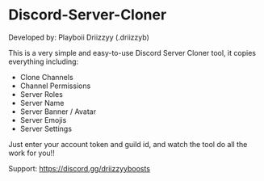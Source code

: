 # Discord-Server-Cloner
Developed by: Playboii Driizzyy (.driizzyb)

This is a very simple and easy-to-use Discord Server Cloner tool, it copies everything including:
- Clone Channels
- Channel Permissions
- Server Roles
- Server Name
- Server Banner / Avatar
- Server Emojis
- Server Settings 

Just enter your account token and guild id, and watch the tool do all the work for you!!

Support: https://discord.gg/driizzyyboosts
